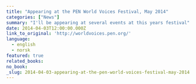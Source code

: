 ```yaml
---
title: "Appearing at the PEN World Voices Festival, May 2014"
categories: ["News"]
summary: "I'll be appearing at several events at this years festival"
date: 2014-04-03T12:00:00.000Z
link_to_original: 'http://worldvoices.pen.org/'
language:
  - english
  - norsk
featured: true
related_books:
no_book:
_slug: 2014-04-03-appearing-at-the-pen-world-voices-festival-may-2014
---
```


